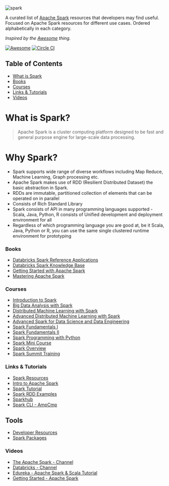 
<img src="http://snowplowanalytics.com/assets/img/blog/2015/05/spark_logo.png" alt="spark">

A curated list of [Apache Spark](http://spark.apache.org/) resources that developers may find useful. Focused on Apache Spark resources for different use cases. Ordered alphabetically in each category.

*Inspired by the <a href="https://github.com/sindresorhus/awesome">Awesome</a> thing.*

[![Awesome](https://cdn.rawgit.com/sindresorhus/awesome/d7305f38d29fed78fa85652e3a63e154dd8e8829/media/badge.svg)](https://github.com/sindresorhus/awesome)
[![Circle CI](https://circleci.com/gh/sumitarora/awesome-spark.svg?style=svg)](https://circleci.com/gh/sumitarora/awesome-spark)


## Table of Contents
*  [What is Spark](#what-is-spark-)
*  [Books](#books)
*  [Courses](#courses)
*  [Links & Tutorials](#links-&-tutorials-)
*  [Videos](#videos)

# What is Spark?

> Apache Spark is a cluster computing platform designed to be fast and general purpose engine for large-scale data processing.

# Why Spark?

* Spark supports wide range of diverse workflows including Map Reduce, Machine Learning, Graph processing etc.
* Apache Spark makes use of RDD (Resilient Distributed Dataset) the basic abstraction in Spark.
* RDDs are immutable, partitioned collection of elements that can be operated on in parallel
* Consists of Rich Standard Library
* Spark consists of API in many programming languages supported - Scala, Java, Python, R consists of Unified development and deployment environment for all
* Regardless of which programming language you are good at, be it Scala, Java, Python or R, you can use the same single clustered runtime environment for prototyping

### Books
* [Databricks Spark Reference Applications](https://www.gitbook.com/book/databricks/databricks-spark-reference-applications/details)
* [Databricks Spark Knowledge Base](https://www.gitbook.com/book/databricks/databricks-spark-knowledge-base/details)
* [Getting Started with Apache Spark](https://www.mapr.com/ebooks/spark/)
* [Mastering Apache Spark](https://www.gitbook.com/book/jaceklaskowski/mastering-apache-spark/details)

### Courses
* [Introduction to Spark](https://www.edx.org/course/introduction-spark-uc-berkeleyx-cs105x)
* [Big Data Analysis with Spark](https://www.edx.org/course/big-data-analysis-spark-uc-berkeleyx-cs110x)
* [Distributed Machine Learning with Spark](https://www.edx.org/course/distributed-machine-learning-spark-uc-berkeleyx-cs120x)
* [Advanced Distributed Machine Learning with Spark](https://www.edx.org/course/advanced-distributed-machine-learning-uc-berkeleyx-cs125x)
* [Advanced Spark for Data Science and Data Engineering](https://www.edx.org/course/advanced-spark-data-science-data-uc-berkeleyx-cs115x)
* [Spark Fundamentals I](http://bigdatauniversity.com/courses/spark-fundamentals/)
* [Spark Fundamentals II](http://bigdatauniversity.com/courses/spark-fundamentals-ii/)
* [Spark Programming with Python](http://bigdatauniversity.com/courses/spark-programming-with-python/)
* [Spark Mini Course](http://ampcamp.berkeley.edu/big-data-mini-course/)
* [Spark Overview](http://bigdatauniversity.com/courses/spark-overview/)
* [Spark Summit Training](https://databricks-training.s3.amazonaws.com/index.html)

### Links & Tutorials
* [Spark Resources](https://wegetsignal.wordpress.com/2015/02/25/spark-resources/)
* [Intro to Apache Spark](http://stanford.edu/~rezab/sparkclass/slides/itas_workshop.pdf)
* [Spark Tutorial](http://homepage.cs.latrobe.edu.au/zhe/ZhenHeSparkRDDAPIExamples.html)
* [Spark RDD Examples](http://homepage.cs.latrobe.edu.au/zhe/ZhenHeSparkRDDAPIExamples.html)
* [Sparkhub](https://sparkhub.databricks.com/)
* [Spark CLI - AmpCmp](http://ampcamp.berkeley.edu/3/exercises/index.html)

## Tools
* [Developer Resources](https://databricks.com/spark/developer-resources)
* [Spark Packages](http://spark-packages.org/)

### Videos
* [The Apache Spark - Channel](https://www.youtube.com/user/TheApacheSpark)
* [Databricks - Channel](https://www.youtube.com/channel/UC3q8O3Bh2Le8Rj1-Q-_UUbA)
* [Edureka - Apache Spark & Scala Tutorial](https://www.youtube.com/watch?v=7k_9sdTOdX4&list=PL9ooVrP1hQOGyFc60sExNX1qBWJyV5IMb)
* [Getting Started - Apache Spark](https://www.youtube.com/playlist?list=PLf0swTFhTI8rjBS9zJGReO1IWLf7Lpi7g&nohtml5=False)
